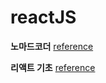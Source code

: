 # reactJS

**노마드코더** [reference](https://nomadcoders.co/react-for-beginners/lobby)

**리액트 기초** [reference](https://youtu.be/6GECT2Jrr_g)
